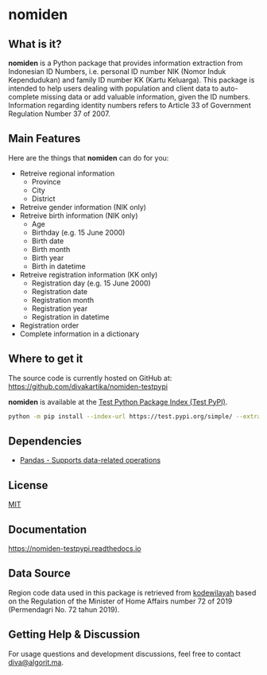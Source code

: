 # nomiden

## What is it?

**nomiden** is a Python package that provides information extraction from Indonesian ID Numbers, i.e. personal ID number NIK (Nomor Induk Kependudukan) and family ID number KK (Kartu Keluarga). This package is intended to help users dealing with population and client data to auto-complete missing data or add valuable information, given the ID numbers. Information regarding identity numbers refers to Article 33 of Government Regulation Number 37 of 2007.

## Main Features
Here are the things that **nomiden** can do for you:

  - Retreive regional information 
    - Province
    - City
    - District
  - Retreive gender information (NIK only)
  - Retreive birth information (NIK only)
    - Age
    - Birthday (e.g. 15 June 2000)
    - Birth date
    - Birth month
    - Birth year
    - Birth in datetime
  - Retreive registration information (KK only)
    - Registration day (e.g. 15 June 2000)
    - Registration date
    - Registration month
    - Registration year
    - Registration in datetime
  - Registration order
  - Complete information in a dictionary

## Where to get it
The source code is currently hosted on GitHub at: https://github.com/divakartika/nomiden-testpypi

**nomiden** is available at the [Test Python Package Index (Test PyPI)](https://test.pypi.org/project/nomiden/).

```sh
python -m pip install --index-url https://test.pypi.org/simple/ --extra-index-url https://pypi.org/simple nomiden
```

## Dependencies
- [Pandas - Supports data-related operations](https://pandas.pydata.org)

## License
[MIT](LICENSE)

## Documentation
https://nomiden-testpypi.readthedocs.io 

## Data Source
Region code data used in this package is retrieved from [kodewilayah](https://github.com/kodewilayah/permendagri-72-2019) based on the Regulation of the Minister of Home Affairs number 72 of 2019 (Permendagri No. 72 tahun 2019).

## Getting Help & Discussion

For usage questions and development discussions, feel free to contact diva@algorit.ma.
